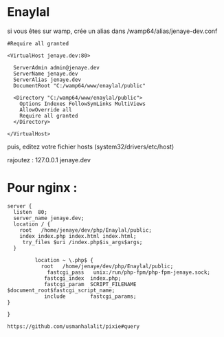 # Enaylal #
si vous êtes sur wamp, crée un alias dans /wamp64/alias/jenaye-dev.conf
```
#Require all granted

<VirtualHost jenaye.dev:80>

  ServerAdmin admin@jenaye.dev
  ServerName jenaye.dev
  ServerAlias jenaye.dev
  DocumentRoot "C:/wamp64/www/enaylal/public"

  <Directory "C:/wamp64/www/enaylal/public">
    Options Indexes FollowSymLinks MultiViews
    AllowOverride all
    Require all granted
  </Directory>

</VirtualHost>

```
puis, editez votre fichier hosts (system32/drivers/etc/host)

rajoutez : 127.0.0.1        jenaye.dev

# Pour nginx :  #
```nginx
server {
  listen  80;
  server_name jenaye.dev;
  location / {
    root   /home/jenaye/dev/php/Enaylal/public;
    index index.php index.html index.html;
     try_files $uri /index.php$is_args$args;
  }

         location ~ \.php$ {
           root   /home/jenaye/dev/php/Enaylal/public;
             fastcgi_pass   unix:/run/php-fpm/php-fpm-jenaye.sock;
            fastcgi_index  index.php;
            fastcgi_param  SCRIPT_FILENAME  $document_root$fastcgi_script_name;
            include        fastcgi_params;
}

}

```

```
https://github.com/usmanhalalit/pixie#query
```

